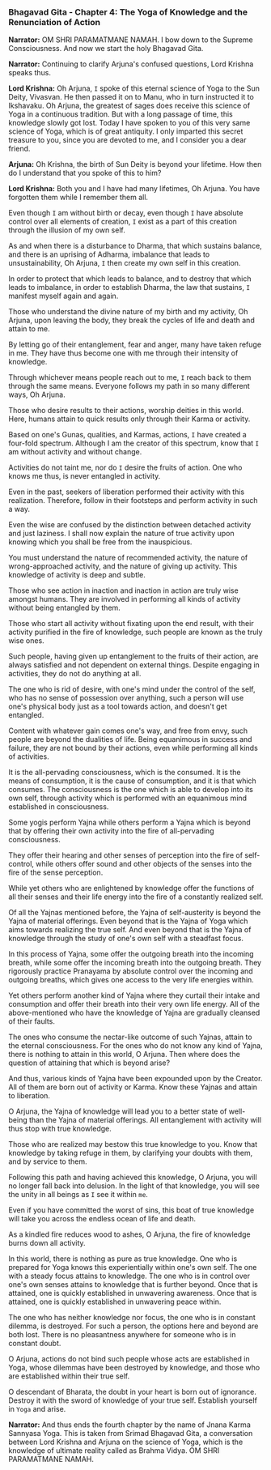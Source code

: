 ### **Bhagavad Gita - Chapter 4: The Yoga of Knowledge and the Renunciation of Action**

**Narrator:**
OM SHRI PARAMATMANE NAMAH. I bow down to the Supreme Consciousness.
And now we start the holy Bhagavad Gita.

**Narrator:**
Continuing to clarify Arjuna's confused questions, Lord Krishna speaks thus.

**Lord Krishna:**
Oh Arjuna, `I` spoke of this eternal science of Yoga to the Sun Deity, Vivasvan.
He then passed it on to Manu, who in turn instructed it to Ikshavaku.
Oh Arjuna, the greatest of sages does receive this science of Yoga in a continuous tradition.
But with a long passage of time, this knowledge slowly got lost.
Today I have spoken to you of this very same science of Yoga, which is of great antiquity.
I only imparted this secret treasure to you, since you are devoted to me, and I consider you a dear friend.

**Arjuna:**
Oh Krishna, the birth of Sun Deity is beyond your lifetime. How then do I understand that you spoke of this to him?

**Lord Krishna:**
Both you and I have had many lifetimes, Oh Arjuna. You have forgotten them while I remember them all.

Even though `I` am without birth or decay, even though `I` have absolute control over all elements of creation, `I` exist as a part of this creation through the illusion of my own self.

As and when there is a disturbance to Dharma, that which sustains balance, and there is an uprising of Adharma, imbalance that leads to unsustainability, Oh Arjuna, `I` then create my own self in this creation.

In order to protect that which leads to balance, and to destroy that which leads to imbalance, in order to establish Dharma, the law that sustains, `I` manifest myself again and again.

Those who understand the divine nature of my birth and my activity, Oh Arjuna, upon leaving the body, they break the cycles of life and death and attain to me.

By letting go of their entanglement, fear and anger, many have taken refuge in me. They have thus become one with me through their intensity of knowledge.

Through whichever means people reach out to me, `I` reach back to them through the same means. Everyone follows my path in so many different ways, Oh Arjuna.

Those who desire results to their actions, worship deities in this world. Here, humans attain to quick results only through their Karma or activity.

Based on one's Gunas, qualities, and Karmas, actions, `I` have created a four-fold spectrum. Although I am the creator of this spectrum, know that `I` am without activity and without change.

Activities do not taint me, nor do `I` desire the fruits of action. One who knows me thus, is never entangled in activity.

Even in the past, seekers of liberation performed their activity with this realization. Therefore, follow in their footsteps and perform activity in such a way.

Even the wise are confused by the distinction between detached activity and just laziness. I shall now explain the nature of true activity upon knowing which you shall be free from the inauspicious.

You must understand the nature of recommended activity, the nature of wrong-approached activity, and the nature of giving up activity. This knowledge of activity is deep and subtle.

Those who see action in inaction and inaction in action are truly wise amongst humans. They are involved in performing all kinds of activity without being entangled by them.

Those who start all activity without fixating upon the end result, with their activity purified in the fire of knowledge, such people are known as the truly wise ones.

Such people, having given up entanglement to the fruits of their action, are always satisfied and not dependent on external things. Despite engaging in activities, they do not do anything at all.

The one who is rid of desire, with one's mind under the control of the self, who has no sense of possession over anything, such a person will use one's physical body just as a tool towards action, and doesn't get entangled.

Content with whatever gain comes one's way, and free from envy, such people are beyond the dualities of life. Being equanimous in success and failure, they are not bound by their actions, even while performing all kinds of activities.

It is the all-pervading consciousness, which is the consumed. It is the means of consumption, it is the cause of consumption, and it is that which consumes. The consciousness is the one which is able to develop into its own self, through activity which is performed with an equanimous mind established in consciousness.

Some yogis perform Yajna while others perform a Yajna which is beyond that by offering their own activity into the fire of all-pervading consciousness.

They offer their hearing and other senses of perception into the fire of self-control, while others offer sound and other objects of the senses into the fire of the sense perception.

While yet others who are enlightened by knowledge offer the functions of all their senses and their life energy into the fire of a constantly realized self.

Of all the Yajnas mentioned before, the Yajna of self-austerity is beyond the Yajna of material offerings. Even beyond that is the Yajna of Yoga which aims towards realizing the true self. And even beyond that is the Yajna of knowledge through the study of one's own self with a steadfast focus.

In this process of Yajna, some offer the outgoing breath into the incoming breath, while some offer the incoming breath into the outgoing breath. They rigorously practice Pranayama by absolute control over the incoming and outgoing breaths, which gives one access to the very life energies within.

Yet others perform another kind of Yajna where they curtail their intake and consumption and offer their breath into their very own life energy. All of the above-mentioned who have the knowledge of Yajna are gradually cleansed of their faults.

The ones who consume the nectar-like outcome of such Yajnas, attain to the eternal consciousness. For the ones who do not know any kind of Yajna, there is nothing to attain in this world, O Arjuna. Then where does the question of attaining that which is beyond arise?

And thus, various kinds of Yajna have been expounded upon by the Creator. All of them are born out of activity or Karma. Know these Yajnas and attain to liberation.

O Arjuna, the Yajna of knowledge will lead you to a better state of well-being than the Yajna of material offerings. All entanglement with activity will thus stop with true knowledge.

Those who are realized may bestow this true knowledge to you. Know that knowledge by taking refuge in them, by clarifying your doubts with them, and by service to them.

Following this path and having achieved this knowledge, O Arjuna, you will no longer fall back into delusion. In the light of that knowledge, you will see the unity in all beings as `I` see it within `me`.

Even if you have committed the worst of sins, this boat of true knowledge will take you across the endless ocean of life and death.

As a kindled fire reduces wood to ashes, O Arjuna, the fire of knowledge burns down all activity.

In this world, there is nothing as pure as true knowledge. One who is prepared for Yoga knows this experientially within one's own self. The one with a steady focus attains to knowledge. The one who is in control over one's own senses attains to knowledge that is further beyond. Once that is attained, one is quickly established in unwavering awareness. Once that is attained, one is quickly established in unwavering peace within.

The one who has neither knowledge nor focus, the one who is in constant dilemma, is destroyed. For such a person, the options here and beyond are both lost. There is no pleasantness anywhere for someone who is in constant doubt.

O Arjuna, actions do not bind such people whose acts are established in Yoga, whose dilemmas have been destroyed by knowledge, and those who are established within their true self.

O descendant of Bharata, the doubt in your heart is born out of ignorance. Destroy it with the sword of knowledge of your true self. Establish yourself in `Yoga` and arise.

**Narrator:**
And thus ends the fourth chapter by the name of Jnana Karma Sannyasa Yoga. This is taken from Srimad Bhagavad Gita, a conversation between Lord Krishna and Arjuna on the science of Yoga, which is the knowledge of ultimate reality called as Brahma Vidya. OM SHRI PARAMATMANE NAMAH.
